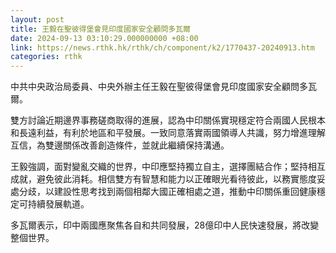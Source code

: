 ```yaml
---
layout: post
title: 王毅在聖彼得堡會見印度國家安全顧問多瓦爾
date: 2024-09-13 03:10:29.000000000 +08:00
link: https://news.rthk.hk/rthk/ch/component/k2/1770437-20240913.htm
categories: rthk
---
```


中共中央政治局委員、中央外辦主任王毅在聖彼得堡會見印度國家安全顧問多瓦爾。

雙方討論近期邊界事務磋商取得的進展，認為中印關係實現穩定符合兩國人民根本和長遠利益，有利於地區和平發展。一致同意落實兩國領導人共識，努力增進理解互信，為雙邊關係改善創造條件，並就此繼續保持溝通。

王毅強調，面對變亂交織的世界，中印應堅持獨立自主，選擇團結合作；堅持相互成就，避免彼此消耗。相信雙方有智慧和能力以正確眼光看待彼此，以務實態度妥處分歧，以建設性思考找到兩個相鄰大國正確相處之道，推動中印關係重回健康穩定可持續發展軌道。

多瓦爾表示，印中兩國應聚焦各自和共同發展，28億印中人民快速發展，將改變整個世界。
